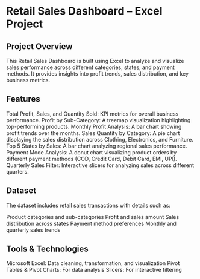 # Retail Sales Dashboard – Excel Project

## Project Overview
This Retail Sales Dashboard is built using Excel to analyze and visualize sales performance across different categories, states, and payment methods. It provides insights into profit trends, sales distribution, and key business metrics.

## Features

Total Profit, Sales, and Quantity Sold: KPI metrics for overall business performance.
Profit by Sub-Category: A treemap visualization highlighting top-performing products.
Monthly Profit Analysis: A bar chart showing profit trends over the months.
Sales Quantity by Category: A pie chart displaying the sales distribution across Clothing, Electronics, and Furniture.
Top 5 States by Sales: A bar chart analyzing regional sales performance.
Payment Mode Analysis: A donut chart visualizing product orders by different payment methods (COD, Credit Card, Debit Card, EMI, UPI).
Quarterly Sales Filter: Interactive slicers for analyzing sales across different quarters.

## Dataset
The dataset includes retail sales transactions with details such as:

Product categories and sub-categories
Profit and sales amount
Sales distribution across states
Payment method preferences
Monthly and quarterly sales trends

## Tools & Technologies

Microsoft Excel: Data cleaning, transformation, and visualization
Pivot Tables & Pivot Charts: For data analysis
Slicers: For interactive filtering
